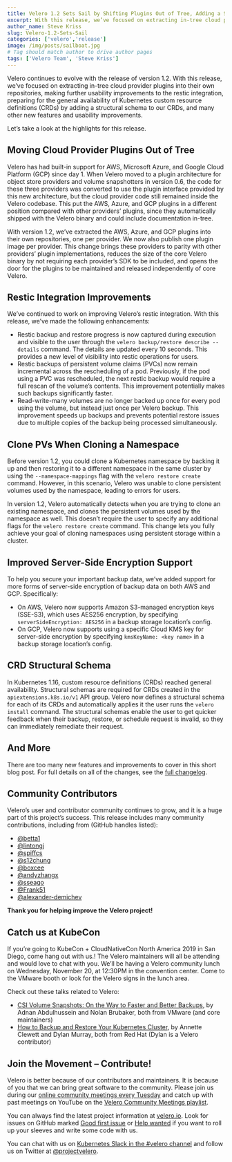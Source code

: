 ```yaml
---
title: Velero 1.2 Sets Sail by Shifting Plugins Out of Tree, Adding a Structural Schema, and Sharpening Usability
excerpt: With this release, we’ve focused on extracting in-tree cloud provider plugins into their own repositories, making further usability improvements to the restic integration, preparing for the general availability of Kubernetes custom resource definitions (CRDs) by adding a structural schema to our CRDs, and many other new features and usability improvements.
author_name: Steve Kriss
slug: Velero-1.2-Sets-Sail
categories: ['velero','release']
image: /img/posts/sailboat.jpg
# Tag should match author to drive author pages
tags: ['Velero Team', 'Steve Kriss']
---
```

Velero continues to evolve with the release of version 1.2. With this release, we’ve focused on extracting in-tree cloud provider plugins into their own repositories, making further usability improvements to the restic integration, preparing for the general availability of Kubernetes custom resource definitions (CRDs) by adding a structural schema to our CRDs, and many other new features and usability improvements.

Let’s take a look at the highlights for this release.

## Moving Cloud Provider Plugins Out of Tree

Velero has had built-in support for AWS, Microsoft Azure, and Google Cloud Platform (GCP)  since day 1. When Velero moved to a plugin architecture for object store providers and volume snapshotters in version 0.6, the code for these three providers was converted to use the plugin interface provided by this new architecture, but the cloud provider code still remained inside the Velero codebase. This put the AWS, Azure, and GCP plugins in a different position compared with other providers’ plugins, since they automatically shipped with the Velero binary and could include documentation in-tree.

With version 1.2, we’ve extracted the AWS, Azure, and GCP plugins into their own repositories, one per provider. We now also publish one plugin image per provider. This change brings these providers to parity with other providers’ plugin implementations, reduces the size of the core Velero binary by not requiring each provider’s SDK to be included, and opens the door for the plugins to be maintained and released independently of core Velero.

## Restic Integration Improvements

We’ve continued to work on improving Velero’s restic integration. With this release, we’ve made the following enhancements:

- Restic backup and restore progress is now captured during execution and visible to the user through the `velero backup/restore describe --details` command. The details are updated every 10 seconds. This provides a new level of visibility into restic operations for users.
- Restic backups of persistent volume claims (PVCs) now remain incremental across the rescheduling of a pod. Previously, if the pod using a PVC was rescheduled, the next restic backup would require a full rescan of the volume’s contents. This improvement potentially makes such backups significantly faster.
- Read-write-many volumes are no longer backed up once for every pod using the volume, but instead just once per Velero backup. This improvement speeds up backups and prevents potential restore issues due to multiple copies of the backup being processed simultaneously.


## Clone PVs When Cloning a Namespace

Before version 1.2, you could clone a Kubernetes namespace by backing it up and then restoring it to a different namespace in the same cluster by using the `--namespace-mappings` flag with the `velero restore create` command. However, in this scenario, Velero was unable to clone persistent volumes used by the namespace, leading to errors for users.

In version 1.2, Velero automatically detects when you are trying to clone an existing namespace, and clones the persistent volumes used by the namespace as well. This doesn’t require the user to specify any additional flags for the `velero restore create` command.  This change lets you fully achieve your goal of cloning namespaces using persistent storage within a cluster.

## Improved Server-Side Encryption Support

To help you secure your important backup data, we’ve added support for more forms of server-side encryption of backup data on both AWS and GCP. Specifically:

- On AWS, Velero now supports Amazon S3-managed encryption keys (SSE-S3), which uses AES256 encryption, by specifying `serverSideEncryption: AES256` in a backup storage location’s config.
- On GCP, Velero now supports using a specific Cloud KMS key for server-side encryption by specifying `kmsKeyName: <key name>` in a backup storage location’s config.

## CRD Structural Schema

In Kubernetes 1.16, custom resource definitions (CRDs) reached general availability. Structural schemas are required for CRDs created in the `apiextensions.k8s.io/v1` API group. Velero now defines a structural schema for each of its CRDs and automatically applies it the user runs the `velero install` command.  The structural schemas enable the user to get quicker feedback when their backup, restore, or schedule request is invalid, so they can immediately remediate their request.

## And More

There are too many new features and improvements to cover in this short blog post. For full details on all of the changes, see the [full changelog](https://github.com/vmware-tanzu/velero/blob/main/changelogs/CHANGELOG-1.2.md).

## Community Contributors

Velero’s user and contributor community continues to grow, and it is a huge part of this project’s success. This release includes many community contributions, including from (GitHub handles listed):

- [@betta1](https://github.com/betta1)
- [@lintongj](https://github.com/lintongj)
- [@spiffcs](https://github.com/spiffcs)
- [@s12chung](https://github.com/s12chung)
- [@boxcee](https://github.com/boxcee)
- [@andyzhangx](https://github.com/andyzhangx)
- [@sseago](https://github.com/sseago)
- [@Frank51](https://github.com/Frank51)
- [@alexander-demichev](https://github.com/alexander-demichev)

**Thank you for helping improve the Velero project!**

## Catch us at KubeCon

If you’re going to KubeCon + CloudNativeCon North America 2019 in San Diego, come hang out with us.! The Velero maintainers will all be attending and would love to chat with you. We’ll be having a Velero community lunch on Wednesday, November 20, at 12:30PM in the convention center.  Come to the VMware booth or look for the Velero signs in the lunch area.

Check out these talks related to Velero:

- [CSI Volume Snapshots: On the Way to Faster and Better Backups](https://sched.co/UaXR), by Adnan Abdulhussein and Nolan Brubaker, both from VMware (and core maintainers)
- [How to Backup and Restore Your Kubernetes Cluster](https://sched.co/UaZN), by Annette Clewett and Dylan Murray, both from Red Hat (Dylan is a Velero contributor)

## Join the Movement – Contribute!

Velero is better because of our contributors and maintainers. It is because of you that we can bring great software to the community. Please join us during our [online community meetings every Tuesday](https://velero.io/community/) and catch up with past meetings on YouTube on the [Velero Community Meetings playlist](https://www.youtube.com/watch?v=nc48ocI-6go&list=PL7bmigfV0EqQRysvqvqOtRNk4L5S7uqwM).

You can always find the latest project information at [velero.io](https://velero.io). Look for issues on GitHub marked [Good first issue](https://github.com/vmware-tanzu/velero/issues?q=is:open+is:issue+label:%22Good+first+issue%22) or [Help wanted](https://github.com/vmware-tanzu/velero/issues?utf8=✓&q=is:open+is:issue+label:%22Help+wanted%22+) if you want to roll up your sleeves and write some code with us.

You can chat with us on [Kubernetes Slack in the #velero channel](https://kubernetes.slack.com/messages/C6VCGP4MT) and follow us on Twitter at [@projectvelero](https://twitter.com/projectvelero).
